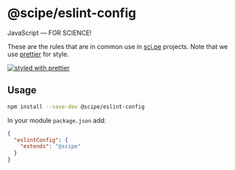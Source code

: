 # @scipe/eslint-config

JavaScript — FOR SCIENCE!

These are the rules that are in common use in [sci.pe](https://sci.pe)
projects. Note that we use [prettier](https://github.com/prettier/prettier) for
style.

[![styled with prettier](https://img.shields.io/badge/styled_with-prettier-ff69b4.svg)](https://github.com/prettier/prettier)

## Usage

```sh
npm install --save-dev @scipe/eslint-config
```

In your module `package.json` add:

```json
{
  "eslintConfig": {
    "extends": "@scipe"
  }
}
```

